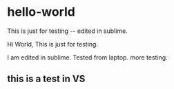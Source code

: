 # hello-world
This is just for testing -- edited in sublime.

Hi World, This is just for testing. 

I am edited in sublime.
Tested from laptop.
more testing.

## this is a test in VS

